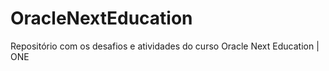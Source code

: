 # OracleNextEducation
Repositório com os desafios e atividades do curso Oracle Next Education | ONE
